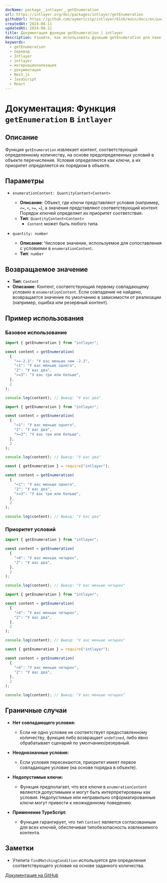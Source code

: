 ```yaml
---
docName: package__intlayer__getEnumeration
url: https://intlayer.org/doc/packages/intlayer/getEnumeration
githubUrl: https://github.com/aymericzip/intlayer/blob/main/docs/en/packages/intlayer/getEnumeration.md
createdAt: 2024-08-11
updatedAt: 2024-08-11
title: Документация функции getEnumeration | intlayer
description: Узнайте, как использовать функцию getEnumeration для пакета intlayer
keywords:
  - getEnumeration
  - перевод
  - Intlayer
  - intlayer
  - интернационализация
  - документация
  - Next.js
  - JavaScript
  - React
---
```


# Документация: Функция `getEnumeration` в `intlayer`

## Описание

Функция `getEnumeration` извлекает контент, соответствующий определенному количеству, на основе предопределенных условий в объекте перечисления. Условия определяются как ключи, а их приоритет определяется их порядком в объекте.

## Параметры

- `enumerationContent: QuantityContent<Content>`

  - **Описание**: Объект, где ключи представляют условия (например, `<=`, `<`, `>=`, `=`), а значения представляют соответствующий контент. Порядок ключей определяет их приоритет соответствия.
  - **Тип**: `QuantityContent<Content>`
    - `Content` может быть любого типа.

- `quantity: number`

  - **Описание**: Числовое значение, используемое для сопоставления с условиями в `enumerationContent`.
  - **Тип**: `number`

## Возвращаемое значение

- **Тип**: `Content`
- **Описание**: Контент, соответствующий первому совпадающему условию в `enumerationContent`. Если совпадение не найдено, возвращается значение по умолчанию в зависимости от реализации (например, ошибка или резервный контент).

## Пример использования

### Базовое использование

```typescript codeFormat="typescript"
import { getEnumeration } from "intlayer";

const content = getEnumeration(
  {
    "<=-2.3": "У вас меньше чем -2.3",
    "<1": "У вас меньше одного",
    "2": "У вас два",
    ">=3": "У вас три или больше",
  },
  2
);

console.log(content); // Вывод: "У вас два"
```

```javascript codeFormat="esm"
import { getEnumeration } from "intlayer";

const content = getEnumeration(
  {
    "<1": "У вас меньше одного",
    "2": "У вас два",
    ">=3": "У вас три или больше",
  },
  2
);

console.log(content); // Вывод: "У вас два"
```

```javascript codeFormat="commonjs"
const { getEnumeration } = require("intlayer");

const content = getEnumeration(
  {
    "<1": "У вас меньше одного",
    "2": "У вас два",
    ">=3": "У вас три или больше",
  },
  2
);

console.log(content); // Вывод: "У вас два"
```

### Приоритет условий

```typescript codeFormat="typescript"
import { getEnumeration } from "intlayer";

const content = getEnumeration(
  {
    "<4": "У вас меньше четырех",
    "2": "У вас два",
  },
  2
);

console.log(content); // Вывод: "У вас меньше четырех"
```

```javascript codeFormat="esm"
import { getEnumeration } from "intlayer";

const content = getEnumeration(
  {
    "<4": "У вас меньше четырех",
    "2": "У вас два",
  },
  2
);

console.log(content); // Вывод: "У вас меньше четырех"
```

```javascript codeFormat="commonjs"
const { getEnumeration } = require("intlayer");

const content = getEnumeration(
  {
    "<4": "У вас меньше четырех",
    "2": "У вас два",
  },
  2
);

console.log(content); // Вывод: "У вас меньше четырех"
```

## Граничные случаи

- **Нет совпадающего условия:**

  - Если ни одно условие не соответствует предоставленному количеству, функция либо возвращает `undefined`, либо явно обрабатывает сценарий по умолчанию/резервный.

- **Неоднозначные условия:**

  - Если условия пересекаются, приоритет имеет первое совпадающее условие (на основе порядка в объекте).

- **Недопустимые ключи:**

  - Функция предполагает, что все ключи в `enumerationContent` являются допустимыми и могут быть интерпретированы как условия. Недопустимые или неправильно отформатированные ключи могут привести к неожиданному поведению.

- **Применение TypeScript:**
  - Функция гарантирует, что тип `Content` является согласованным для всех ключей, обеспечивая типобезопасность извлекаемого контента.

## Заметки

- Утилита `findMatchingCondition` используется для определения соответствующего условия на основе заданного количества.

[Документация на GitHub](https://github.com/aymericzip/intlayer/blob/main/docs/ru/getEnumeration.md)
